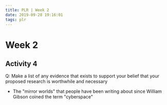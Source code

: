 ```yaml
---
title: PLR | Week 2
date: 2019-09-28 19:16:01
tags: plr
---
```


# Week 2

## Activity 4

Q: Make a list of any evidence that exists to support your belief that your proposed research is worthwhile and necessary

*   The "mirror worlds" that people have been writing about since William Gibson coined the term "cyberspace"


